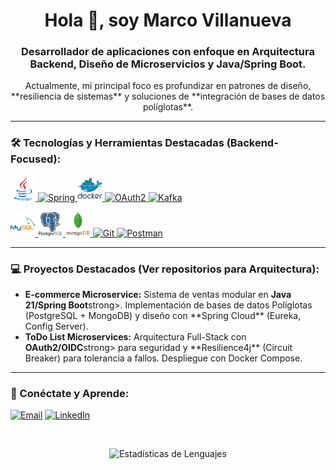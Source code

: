 <h1 align="center">Hola 👋, soy Marco Villanueva</h1>
<h3 align="center">Desarrollador de aplicaciones con enfoque en Arquitectura Backend, Diseño de Microservicios y Java/Spring Boot.</h3>

<p align="center">
  Actualmente, mi principal foco es profundizar en patrones de diseño, **resiliencia de sistemas** y soluciones de **integración de bases de datos políglotas**.
</p>

---

<h3 align="left">🛠️ Tecnologías y Herramientas Destacadas (Backend-Focused):</h3>
<p align="left">
  <a href="https://www.java.com" target="_blank" rel="noreferrer">
    <img src="https://raw.githubusercontent.com/devicons/devicon/master/icons/java/java-original.svg" alt="Java" width="40" height="40"/>
  </a>
  <a href="https://spring.io/" target="_blank" rel="noreferrer">
    <img src="https://www.vectorlogo.zone/logos/springio/springio-icon.svg" alt="Spring" width="40" height="40"/>
  </a>
  <a href="https://www.docker.com/" target="_blank" rel="noreferrer">
    <img src="https://raw.githubusercontent.com/devicons/devicon/master/icons/docker/docker-original-wordmark.svg" alt="Docker" width="40" height="40"/>
  </a>
  <a href="https://oauth.net/" target="_blank" rel="noreferrer">
    <img src="https://oauth.net/images/oauth-logo-square.png" alt="OAuth2" width="40" height="40"/>
  </a>
  <a href="https://kafka.apache.org/" target="_blank" rel="noreferrer">
    <img src="https://tse4.mm.bing.net/th/id/OIP._jxtvkrL60E8n_ey7sXBnQHaHa?rs=1&pid=ImgDetMain&o=7&rm=3" alt="Kafka" width="40" height="40"/>
  </a>
</p>
<p align="left">
  <a href="https://www.mysql.com/" target="_blank" rel="noreferrer">
    <img src="https://raw.githubusercontent.com/devicons/devicon/master/icons/mysql/mysql-original-wordmark.svg" alt="MySQL" width="40" height="40"/>
  </a>
  <a href="https://www.postgresql.org" target="_blank" rel="noreferrer">
    <img src="https://raw.githubusercontent.com/devicons/devicon/master/icons/postgresql/postgresql-original-wordmark.svg" alt="PostgreSQL" width="40" height="40"/>
  </a>
  <a href="https://www.mongodb.com/" target="_blank" rel="noreferrer">
    <img src="https://raw.githubusercontent.com/devicons/devicon/master/icons/mongodb/mongodb-original-wordmark.svg" alt="MongoDB" width="40" height="40"/>
  </a>
  <a href="https://git-scm.com/" target="_blank" rel="noreferrer">
    <img src="https://www.vectorlogo.zone/logos/git-scm/git-scm-icon.svg" alt="Git" width="40" height="40"/>
  </a>
  <a href="https://postman.com" target="_blank" rel="noreferrer">
    <img src="https://www.vectorlogo.zone/logos/getpostman/getpostman-icon.svg" alt="Postman" width="40" height="40"/>
  </a>
</p>

---

<h3 align="left">💻 Proyectos Destacados (Ver repositorios para Arquitectura):</h3>
<ul>
  <li>
    <strong>E-commerce Microservice:</strong> Sistema de ventas modular en <strong>Java 21/Spring Boot</strong>strong>. Implementación de bases de datos Políglotas (PostgreSQL + MongoDB) y diseño con **Spring Cloud** (Eureka, Config Server).
  </li>
  <li>
    <strong>ToDo List Microservices:</strong> Arquitectura Full-Stack con <strong>OAuth2/OIDC</strong>strong> para seguridad y **Resilience4j** (Circuit Breaker) para tolerancia a fallos. Despliegue con Docker Compose.
  </li>
</ul>

---

<h3 align="left">📌 Conéctate y Aprende:</h3>
<p align="left">
  <a href="mailto:marcox2304@gmail.com" target="_blank"><img alt="Email" src="https://img.shields.io/badge/Email-marcox2304%40gmail.com-D14836?style=for-the-badge&logo=gmail&logoColor=white" /></a>
  <a href="https://www.linkedin.com/in/tu-perfil-de-linkedin-aqui" target="_blank"><img alt="LinkedIn" src="https://img.shields.io/badge/LinkedIn-Marco%20Villanueva-blue?style=for-the-badge&logo=linkedin&logoColor=white" /></a>
</p>
<br>

<p align="center">
  <img src="https://github-readme-stats.vercel.app/api/top-langs?username=marco-villanueva20&show_icons=true&locale=en&layout=compact&theme=vision-friendly-dark" alt="Estadísticas de Lenguajes" />
</p>
